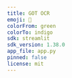 ```yaml
---
title: GOT OCR
emoji: 👀
colorFrom: green
colorTo: indigo
sdk: streamlit
sdk_version: 1.38.0
app_file: app.py
pinned: false
license: mit
---
```

